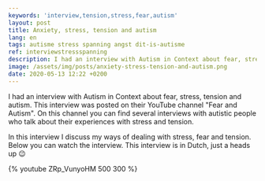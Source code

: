 ```yaml
---
keywords: 'interview,tension,stress,fear,autism'
layout: post
title: Anxiety, stress, tension and autism
lang: en
tags: autisme stress spanning angst dit-is-autisme
ref: interviewstressspanning
description: I had an interview with Autism in Context about fear, stress, tension and autism. This interview was posted on their YouTube channel "Fear and Autism". On this channel you can find several interviews with autistic people who talk about their experiences with stress and tension.
image: /assets/img/posts/anxiety-stress-tension-and-autism.png
date: 2020-05-13 12:22 +0200
---
```

I had an interview with Autism in Context about fear, stress, tension and autism. This interview was posted on their YouTube channel "Fear and Autism". On this channel you can find several interviews with autistic people who talk about their experiences with stress and tension.

In this interview I discuss my ways of dealing with stress, fear and tension. Below you can watch the interview. This interview is in Dutch, just a heads up :wink:

{% youtube ZRp_VunyoHM 500 300 %}
